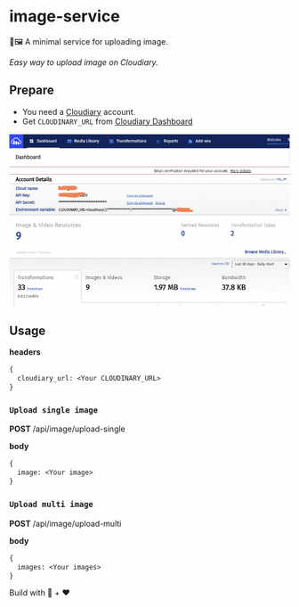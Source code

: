 # image-service

🚀🖼️ A minimal service for uploading image.

*Easy way to upload image on Cloudiary.*

## Prepare

- You need a [Cloudiary](https://cloudinary.com) account.
- Get `CLOUDINARY_URL` from [Cloudiary Dashboard](https://cloudinary.com/console)

<img src="./images/cloudiary.png" alt="cloudiray" width=600 />

## Usage

**headers**

```
{
  cloudiary_url: <Your CLOUDINARY_URL>
}
```

### `Upload single image`

**POST** /api/image/upload-single

**body**

```
{
  image: <Your image>
}
```

### `Upload multi image`

**POST** /api/image/upload-multi

**body**

```
{
  images: <Your images>
}
```

Build with 🙌 + ❤️
